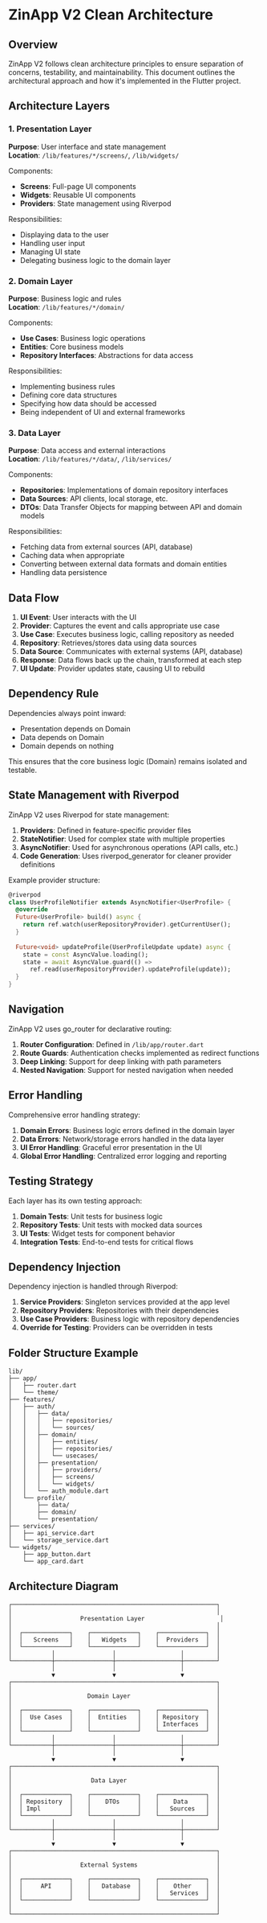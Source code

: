 # ZinApp V2 Clean Architecture

## Overview

ZinApp V2 follows clean architecture principles to ensure separation of concerns, testability, and maintainability. This document outlines the architectural approach and how it's implemented in the Flutter project.

## Architecture Layers

### 1. Presentation Layer

**Purpose**: User interface and state management  
**Location**: `/lib/features/*/screens/`, `/lib/widgets/`

Components:
- **Screens**: Full-page UI components
- **Widgets**: Reusable UI components
- **Providers**: State management using Riverpod

Responsibilities:
- Displaying data to the user
- Handling user input
- Managing UI state
- Delegating business logic to the domain layer

### 2. Domain Layer

**Purpose**: Business logic and rules  
**Location**: `/lib/features/*/domain/`

Components:
- **Use Cases**: Business logic operations
- **Entities**: Core business models
- **Repository Interfaces**: Abstractions for data access

Responsibilities:
- Implementing business rules
- Defining core data structures
- Specifying how data should be accessed
- Being independent of UI and external frameworks

### 3. Data Layer

**Purpose**: Data access and external interactions  
**Location**: `/lib/features/*/data/`, `/lib/services/`

Components:
- **Repositories**: Implementations of domain repository interfaces
- **Data Sources**: API clients, local storage, etc.
- **DTOs**: Data Transfer Objects for mapping between API and domain models

Responsibilities:
- Fetching data from external sources (API, database)
- Caching data when appropriate
- Converting between external data formats and domain entities
- Handling data persistence

## Data Flow

1. **UI Event**: User interacts with the UI
2. **Provider**: Captures the event and calls appropriate use case
3. **Use Case**: Executes business logic, calling repository as needed
4. **Repository**: Retrieves/stores data using data sources
5. **Data Source**: Communicates with external systems (API, database)
6. **Response**: Data flows back up the chain, transformed at each step
7. **UI Update**: Provider updates state, causing UI to rebuild

## Dependency Rule

Dependencies always point inward:
- Presentation depends on Domain
- Data depends on Domain
- Domain depends on nothing

This ensures that the core business logic (Domain) remains isolated and testable.

## State Management with Riverpod

ZinApp V2 uses Riverpod for state management:

1. **Providers**: Defined in feature-specific provider files
2. **StateNotifier**: Used for complex state with multiple properties
3. **AsyncNotifier**: Used for asynchronous operations (API calls, etc.)
4. **Code Generation**: Uses riverpod_generator for cleaner provider definitions

Example provider structure:
```dart
@riverpod
class UserProfileNotifier extends AsyncNotifier<UserProfile> {
  @override
  Future<UserProfile> build() async {
    return ref.watch(userRepositoryProvider).getCurrentUser();
  }
  
  Future<void> updateProfile(UserProfileUpdate update) async {
    state = const AsyncValue.loading();
    state = await AsyncValue.guard(() => 
      ref.read(userRepositoryProvider).updateProfile(update));
  }
}
```

## Navigation

ZinApp V2 uses go_router for declarative routing:

1. **Router Configuration**: Defined in `/lib/app/router.dart`
2. **Route Guards**: Authentication checks implemented as redirect functions
3. **Deep Linking**: Support for deep linking with path parameters
4. **Nested Navigation**: Support for nested navigation when needed

## Error Handling

Comprehensive error handling strategy:
1. **Domain Errors**: Business logic errors defined in the domain layer
2. **Data Errors**: Network/storage errors handled in the data layer
3. **UI Error Handling**: Graceful error presentation in the UI
4. **Global Error Handling**: Centralized error logging and reporting

## Testing Strategy

Each layer has its own testing approach:
1. **Domain Tests**: Unit tests for business logic
2. **Repository Tests**: Unit tests with mocked data sources
3. **UI Tests**: Widget tests for component behavior
4. **Integration Tests**: End-to-end tests for critical flows

## Dependency Injection

Dependency injection is handled through Riverpod:
1. **Service Providers**: Singleton services provided at the app level
2. **Repository Providers**: Repositories with their dependencies
3. **Use Case Providers**: Business logic with repository dependencies
4. **Override for Testing**: Providers can be overridden in tests

## Folder Structure Example

```
lib/
├── app/
│   ├── router.dart
│   └── theme/
├── features/
│   ├── auth/
│   │   ├── data/
│   │   │   ├── repositories/
│   │   │   └── sources/
│   │   ├── domain/
│   │   │   ├── entities/
│   │   │   ├── repositories/
│   │   │   └── usecases/
│   │   ├── presentation/
│   │   │   ├── providers/
│   │   │   ├── screens/
│   │   │   └── widgets/
│   │   └── auth_module.dart
│   └── profile/
│       ├── data/
│       ├── domain/
│       └── presentation/
├── services/
│   ├── api_service.dart
│   └── storage_service.dart
└── widgets/
    ├── app_button.dart
    └── app_card.dart
```

## Architecture Diagram

```
┌─────────────────────────────────────────────────────────┐
│                                                         │
│                   Presentation Layer                     │
│                                                         │
│  ┌─────────────┐    ┌─────────────┐    ┌─────────────┐  │
│  │   Screens   │    │   Widgets   │    │  Providers  │  │
│  └─────────────┘    └─────────────┘    └─────────────┘  │
│           │                │                  │         │
└───────────┼────────────────┼──────────────────┼─────────┘
            │                │                  │
            ▼                ▼                  ▼
┌─────────────────────────────────────────────────────────┐
│                                                         │
│                     Domain Layer                        │
│                                                         │
│  ┌─────────────┐    ┌─────────────┐    ┌─────────────┐  │
│  │  Use Cases  │    │  Entities   │    │ Repository  │  │
│  │             │    │             │    │ Interfaces  │  │
│  └─────────────┘    └─────────────┘    └─────────────┘  │
│           │                │                  │         │
└───────────┼────────────────┼──────────────────┼─────────┘
            │                │                  │
            ▼                ▼                  ▼
┌─────────────────────────────────────────────────────────┐
│                                                         │
│                      Data Layer                         │
│                                                         │
│  ┌─────────────┐    ┌─────────────┐    ┌─────────────┐  │
│  │ Repository  │    │    DTOs     │    │    Data     │  │
│  │ Impl        │    │             │    │   Sources   │  │
│  └─────────────┘    └─────────────┘    └─────────────┘  │
│           │                │                  │         │
└───────────┼────────────────┼──────────────────┼─────────┘
            │                │                  │
            ▼                ▼                  ▼
┌─────────────────────────────────────────────────────────┐
│                                                         │
│                   External Systems                      │
│                                                         │
│  ┌─────────────┐    ┌─────────────┐    ┌─────────────┐  │
│  │     API     │    │   Database  │    │    Other    │  │
│  │             │    │             │    │   Services  │  │
│  └─────────────┘    └─────────────┘    └─────────────┘  │
│                                                         │
└─────────────────────────────────────────────────────────┘
```
